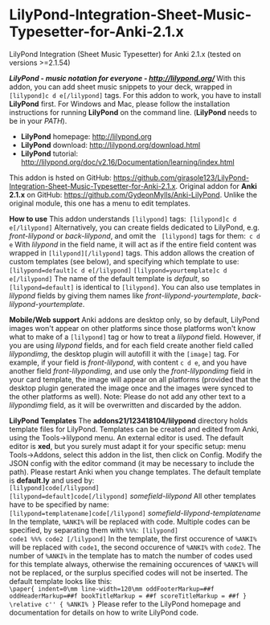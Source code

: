 # LilyPond-Integration-Sheet-Music-Typesetter-for-Anki-2.1.x
LilyPond Integration (Sheet Music Typesetter) for Anki 2.1.x (tested on versions >=2.1.54)

<b><i>LilyPond - music notation for everyone - <a href="http://lilypond.org/" rel="nofollow">http://lilypond.org/</a> </i></b>
With this addon, you can add sheet music snippets to your deck, wrapped in <code>[lilypond]c d e[/lilypond]</code> tags.
For this addon to work, you have to install <b>LilyPond</b> first. For Windows and Mac, please follow the installation instructions for running <b>LilyPond</b> on the command line. (<b>LilyPond</b> needs to be in your <i>PATH</i>).
<ul><li><b>LilyPond</b> homepage: <a href="http://lilypond.org" rel="nofollow">http://lilypond.org</a> </li><li><b>LilyPond</b> download: <a href="http://lilypond.org/download.html" rel="nofollow">http://lilypond.org/download.html</a> </li><li><b>LilyPond</b> tutorial: <a href="http://lilypond.org/doc/v2.16/Documentation/learning/index.html" rel="nofollow">http://lilypond.org/doc/v2.16/Documentation/learning/index.html</a> </li></ul>
This addon is hsted on GitHub: <a href="https://github.com/girasole123/LilyPond-Integration-Sheet-Music-Typesetter-for-Anki-2.1.x">https://github.com/girasole123/LilyPond-Integration-Sheet-Music-Typesetter-for-Anki-2.1.x</a>.
Original addon for <b>Anki 2.1.x</b> on GitHub: <a href="https://github.com/GydeonMylls/Anki-LilyPond" rel="nofollow">https://github.com/GydeonMylls/Anki-LilyPond</a>. Unlike the original module, this one has a menu to edit templates.

<b>How to use</b>
This addon understands <code>[lilypond]</code> tags:<code>
[lilypond]c d e[/lilypond]</code>
Alternatively, you can create fields dedicated to LilyPond, e.g. <i>front-lilypond</i> or <i>back-lilypond</i>, and omit the <code>
[lilypond]</code> tags for them:<code>
c d e</code>
With <i>lilypond</i> in the field name, it will act as if the entire field content was wrapped in <code>[lilypond][/lilypond]</code> tags.
This addon allows the creation of custom templates (see below), and specifying which template to use:<code>[lilypond=default]c d e[/lilypond]</code>
<code>[lilypond=yourtemplate]c d e[/lilypond]</code>
The name of the default template is <i>default</i>, so <code>[lilypond=default]</code> is identical to <code>[lilypond]</code>.
You can also use templates in <i>lilypond</i> fields by giving them names like <i>front-lilypond-yourtemplate</i>, <i>back-lilypond-yourtemplate</i>.

<b>Mobile/Web support</b>
Anki addons are desktop only, so by default, LilyPond images won't appear on other platforms since those platforms won't know what to make of a <code>[lilypond]</code> tag or how to treat a <i>lilypond</i> field.
However, if you are using <i>lilypond</i> fields, and for each field create another field called <i>lilypondimg</i>, the desktop plugin will autofill it with the <code>[image]</code> tag.
For example, if your field is <i>front-lilypond</i>, with content <code>c d e</code>, and you have another field <i>front-lilypondimg</i>, and use only the <i>front-lilypondimg</i> field in your card template, the image will appear on all platforms (provided that the desktop plugin generated the image once and the images were synced to the other platforms as well).
Note: Please do not add any other text to a <i>lilypondimg</i> field, as it will be overwritten and discarded by the addon.

<b>LilyPond Templates</b>
The <b>addons21/123418104/lilypond</b> directory holds template files for LilyPond.
Templates can be created and edited from Anki, using the Tools-&gt;lilypond menu. An external editor is used. The default editor is <b>xed</b>, but you surely must adapt it for your specific setup: menu Tools-&gt;Addons, select this addon in the list, then click on Config. Modify the JSON config with the editor command (it may be necessary to include the path).
Please restart Anki when you change templates.
The default template is <b>default</b><b>.ly</b> and used by:<code>
[lilypond]code[/lilypond]</code><code>
[lilypond=default]code[/lilypond]</code>
<i>somefield-lilypond</i>
All other templates have to be specified by name:<code>
[lilypond=templatename]code[/lilypond]</code>
<i>somefield-lilypond-templatename</i>
In the template, <code>%ANKI%</code> will be replaced with code.
Multiple codes can be specified, by separating them with <code>%%%</code>:<code>
[lilypond]
code1
%%%
code2
[/lilypond]</code>
In the template, the first occurence of <code>%ANKI%</code> will be replaced with <code>code1</code>, the second occurence of <code>%ANKI%</code> with <code>code2</code>.
The number of <code>%ANKI%</code> in the template has to match the number of codes used for this template always, otherwise the remaining occurences of <code>%ANKI%</code> will not be replaced, or the surplus specified codes will not be inserted.
The default template looks like this:<code>
\paper{
    indent=0\mm
    line-width=120\mm
    oddFooterMarkup=##f
    oddHeaderMarkup=##f
    bookTitleMarkup = ##f
    scoreTitleMarkup = ##f
}
\relative c'' { %ANKI% }</code>
Please refer to the LilyPond homepage and documentation for details on how to write LilyPond code.
